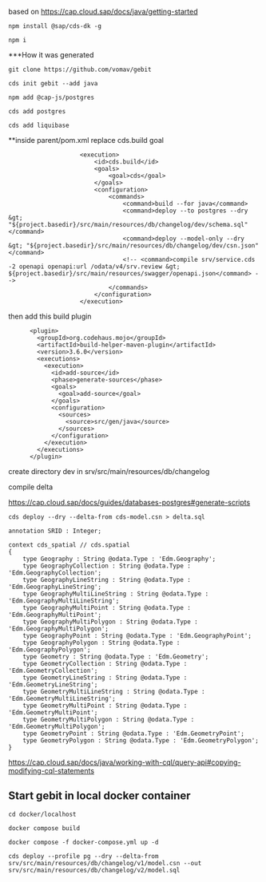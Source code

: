 based on https://cap.cloud.sap/docs/java/getting-started

```
npm install @sap/cds-dk -g
```

```
npm i
```

***How it was generated

```
git clone https://github.com/vomav/gebit
```
```
cds init gebit --add java
```
```
npm add @cap-js/postgres
```

```
cds add postgres
```

```
cds add liquibase 
```

**inside parent/pom.xml
replace cds.build goal
```
					<execution>
						<id>cds.build</id>
						<goals>
							<goal>cds</goal>
						</goals>
						<configuration>
							<commands>
								<command>build --for java</command>
								<command>deploy --to postgres --dry &gt; "${project.basedir}/src/main/resources/db/changelog/dev/schema.sql"</command>
								<command>deploy --model-only --dry &gt; "${project.basedir}/src/main/resources/db/changelog/dev/csn.json"</command>
								<!-- <command>compile srv/service.cds -2 openapi openapi:url /odata/v4/srv.review &gt; ${project.basedir}/src/main/resources/swagger/openapi.json</command> -->
							</commands>
						</configuration>
					</execution>
```

then add this build plugin
```
      <plugin>
        <groupId>org.codehaus.mojo</groupId>
        <artifactId>build-helper-maven-plugin</artifactId>
        <version>3.6.0</version>
        <executions>
          <execution>
            <id>add-source</id>
            <phase>generate-sources</phase>
            <goals>
              <goal>add-source</goal>
            </goals>
            <configuration>
              <sources>
                <source>src/gen/java</source>
              </sources>
            </configuration>
          </execution>
        </executions>
      </plugin>
```

create directory dev in srv/src/main/resources/db/changelog

compile delta

https://cap.cloud.sap/docs/guides/databases-postgres#generate-scripts
```
cds deploy --dry --delta-from cds-model.csn > delta.sql
```

```CDS
annotation SRID : Integer;

context cds_spatial // cds.spatial
{
    type Geography : String @odata.Type : 'Edm.Geography';
    type GeographyCollection : String @odata.Type : 'Edm.GeographyCollection';
    type GeographyLineString : String @odata.Type : 'Edm.GeographyLineString';
    type GeographyMultiLineString : String @odata.Type : 'Edm.GeographyMultiLineString';
    type GeographyMultiPoint : String @odata.Type : 'Edm.GeographyMultiPoint';
    type GeographyMultiPolygon : String @odata.Type : 'Edm.GeographyMultiPolygon';
    type GeographyPoint : String @odata.Type : 'Edm.GeographyPoint';
    type GeographyPolygon : String @odata.Type : 'Edm.GeographyPolygon';
    type Geometry : String @odata.Type : 'Edm.Geometry';
    type GeometryCollection : String @odata.Type : 'Edm.GeometryCollection';
    type GeometryLineString : String @odata.Type : 'Edm.GeometryLineString';
    type GeometryMultiLineString : String @odata.Type : 'Edm.GeometryMultiLineString';
    type GeometryMultiPoint : String @odata.Type : 'Edm.GeometryMultiPoint';
    type GeometryMultiPolygon : String @odata.Type : 'Edm.GeometryMultiPolygon';
    type GeometryPoint : String @odata.Type : 'Edm.GeometryPoint';
    type GeometryPolygon : String @odata.Type : 'Edm.GeometryPolygon';
}
```
https://cap.cloud.sap/docs/java/working-with-cql/query-api#copying-modifying-cql-statements


## Start gebit in local docker container
```
cd docker/localhost
```

```
docker compose build
```

```
docker compose -f docker-compose.yml up -d
```


```
cds deploy --profile pg --dry --delta-from srv/src/main/resources/db/changelog/v1/model.csn --out srv/src/main/resources/db/changelog/v2/model.sql
```